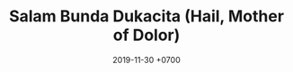 ---
layout: work-details
title: Salam Bunda Dukacita (Hail, Mother of Dolor)
date: 2019-11-30 +0700
date_release: 2021-04-02 +0700
score_type: composition
description: |+
    Salam Bunda Dukacita (English: Hail, Mother of Dolor) is a choral piece in which the text is loosely adapted to Bahasa from a beautiful hymn from a prayer book called Raccolta. The original text is in Latin.

    The text of this choral piece reflects the seven dolors of Mary, which is a devotion in the Catholic Church called the Chaplet of Seven Sorrows. 

    I dedicate this piece to the Church, but this piece has not received Nihil Obstat from any diocese, so currently, this piece is not to be used in Holy Mass yet. However, this piece is permissible for concerts, recitals, personal and communal prayers.
score_embed_tags_above: |+
    <iframe width="560" height="315" src="https://www.youtube.com/embed/jk0srE3T0rU" title="YouTube video player" frameborder="0" allow="accelerometer; autoplay; clipboard-write; encrypted-media; gyroscope; picture-in-picture" allowfullscreen></iframe>
    <div class="button">
        <h3 style="font-family: 'Goudy';color: #0D0D0D;">Request a free copy! Email me at:</h3>
        <button class="view" id="view" onclick="ga('send', 'event', 'buttons', 'download', 'comp-salam-bunda-dukacita'); reveal('Free Copy Request for Salam Bunda Dukacita');">View Email Address</button>
        <script type="text/javascript" src="{{"Assets/protect.js" | relative_url}}"></script>
    </div>
    <div id="email"></div>

    <p><strong>This piece sheet music is available for free! You could email me for a free copy using the button above. Please state your name, institution (religious, academic, or ensemble), and usage purpose of this request (for a concert, religious purposes, etc.) in your email. I accept emails in English and Bahasa only.</strong></p>
score_embed_tags_below: |+
    <iframe src="https://audiomack.com/embed/song/cgdl/salam-bunda-dukacita?background=1" scrolling="no" width="100%" height="252" scrollbars="no" frameborder="0"></iframe>
---